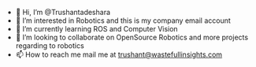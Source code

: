 - 👋 Hi, I’m @Trushantadeshara
- 👀 I’m interested in Robotics and this is my company email account
- 🌱 I’m currently learning ROS and Computer Vision
- 💞️ I’m looking to collaborate on OpenSource Robotics and more projects regarding to robotics
- 📫 How to reach me mail me at trushant@wastefullinsights.com

<!---
Trushantadeshara/Trushantadeshara is a ✨ special ✨ repository because its `README.md` (this file) appears on your GitHub profile.
You can click the Preview link to take a look at your changes.
--->
